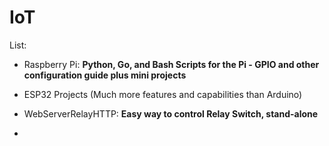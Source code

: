 # IoT 

List: 

- Raspberry Pi: **Python, Go, and Bash Scripts for the Pi - GPIO and other configuration guide plus mini projects**

- ESP32 Projects (Much more features and capabilities than Arduino)

- WebServerRelayHTTP: **Easy way to control Relay Switch, stand-alone**

- 
